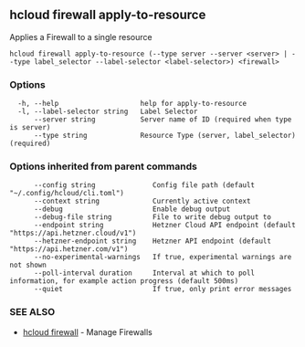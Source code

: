 ## hcloud firewall apply-to-resource

Applies a Firewall to a single resource

```
hcloud firewall apply-to-resource (--type server --server <server> | --type label_selector --label-selector <label-selector>) <firewall>
```

### Options

```
  -h, --help                    help for apply-to-resource
  -l, --label-selector string   Label Selector
      --server string           Server name of ID (required when type is server)
      --type string             Resource Type (server, label_selector) (required)
```

### Options inherited from parent commands

```
      --config string              Config file path (default "~/.config/hcloud/cli.toml")
      --context string             Currently active context
      --debug                      Enable debug output
      --debug-file string          File to write debug output to
      --endpoint string            Hetzner Cloud API endpoint (default "https://api.hetzner.cloud/v1")
      --hetzner-endpoint string    Hetzner API endpoint (default "https://api.hetzner.com/v1")
      --no-experimental-warnings   If true, experimental warnings are not shown
      --poll-interval duration     Interval at which to poll information, for example action progress (default 500ms)
      --quiet                      If true, only print error messages
```

### SEE ALSO

* [hcloud firewall](hcloud_firewall.md)	 - Manage Firewalls
